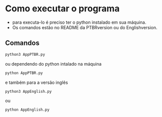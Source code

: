 # Como executar o programa
- para executa-lo é preciso ter o python instalado em sua máquina.
- Os comandos estão no README da PTBRversion ou do Englishversion.

## Comandos
```bash
python3 AppPTBR.py
```
  ou dependendo do python intalado na máquina

```bash
python AppPTBR.py
```
  e também para a versão inglês

```bash
python3 AppEnglish.py
```
  ou
```bash
python AppEnglish.py
```
